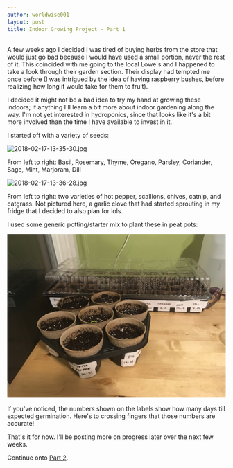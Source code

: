 ```yaml
---
author: worldwise001
layout: post
title: Indoor Growing Project - Part 1
---
```


A few weeks ago I decided I was tired of buying herbs from the store that would just go bad because I would have used a small portion, never the rest of it. This coincided with me going to the local Lowe's and I happened to take a look through their garden section. Their display had tempted me once before (I was intrigued by the idea of having raspberry bushes, before realizing how long it would take for them to fruit).

I decided it might not be a bad idea to try my hand at growing these indoors; if anything I'll learn a bit more about indoor gardening along the way. I'm not yet interested in hydroponics, since that looks like it's a bit more involved than the time I have available to invest in it.

I started off with a variety of seeds:

![2018-02-17-13-35-30.jpg](/images/2018-02-11-indoor-growing-project-part-1/2018-02-17-13-35-30-e1519625030847.jpg)

From left to right: Basil, Rosemary, Thyme, Oregano, Parsley, Coriander, Sage, Mint, Marjoram, Dill

![2018-02-17-13-36-28.jpg](/images/2018-02-11-indoor-growing-project-part-1/2018-02-17-13-36-28-e1519625126355.jpg)

From left to right: two varieties of hot pepper, scallions, chives, catnip, and catgrass. Not pictured here, a garlic clove that had started sprouting in my fridge that I decided to also plan for lols.

I used some generic potting/starter mix to plant these in peat pots:

![2018-02-11 18.50.08.jpg](/images/2018-02-11-indoor-growing-project-part-1/2018-02-11-18-50-08.jpg)

If you've noticed, the numbers shown on the labels show how many days till expected germination. Here's to crossing fingers that those numbers are accurate!

That's it for now. I'll be posting more on progress later over the next few weeks.

Continue onto [Part 2](/2018/02/25/indoor-growing-project-part-2.html).
